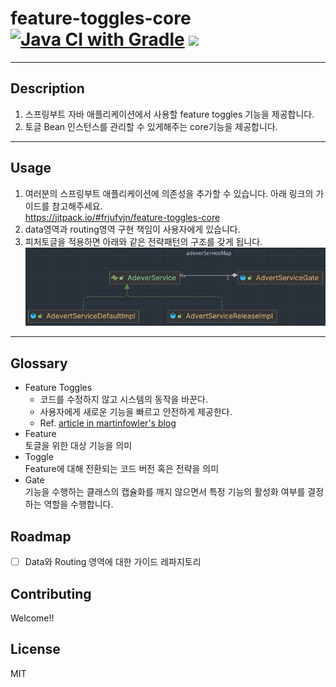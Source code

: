 # feature-toggles-core [![Java CI with Gradle](https://github.com/frjufvjn/feature-toggles-core/actions/workflows/gradle.yml/badge.svg)](https://github.com/frjufvjn/feature-toggles-core/actions/workflows/gradle.yml) [![](https://jitpack.io/v/frjufvjn/feature-toggles-core.svg)](https://jitpack.io/#frjufvjn/feature-toggles-core)

***

## Description
1. 스프링부트 자바 애플리케이션에서 사용할 feature toggles 기능을 제공합니다.
2. 토글 Bean 인스턴스를 관리할 수 있게해주는 core기능을 제공합니다.


***

## Usage
1. 여러분의 스프링부트 애플리케이션에 의존성을 추가할 수 있습니다. 아래 링크의 가이드를 참고해주세요.   
https://jitpack.io/#frjufvjn/feature-toggles-core
2. data영역과 routing영역 구현 책임이 사용자에게 있습니다.
3. 피처토글을 적용하면 아래와 같은 전략패턴의 구조를 갖게 됩니다.
![pattern](./assets/pattern.png)
***

## Glossary
- Feature Toggles    
  - 코드를 수정하지 않고 시스템의 동작을 바꾼다.
  - 사용자에게 새로운 기능을 빠르고 안전하게 제공한다.
  - Ref. [article in martinfowler's blog](https://martinfowler.com/articles/feature-toggles.html)
- Feature    
  토글을 위한 대상 기능을 의미
- Toggle   
  Feature에 대해 전환되는 코드 버전 혹은 전략을 의미
- Gate    
  기능을 수행하는 클래스의 캡슐화를 깨지 않으면서 특정 기능의 활성화 여부를 결정하는 역할을 수행합니다.

## Roadmap
- [ ] Data와 Routing 영역에 대한 가이드 레파지토리

## Contributing
Welcome!!

## License
MIT
